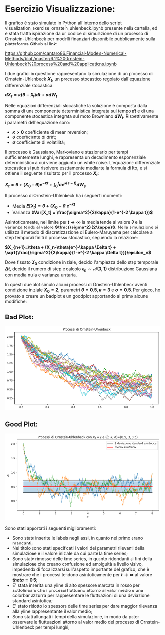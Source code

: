 # Esercizio Visualizzazione:

Il grafico è stato simulato in Python all'interno dello script visualization_exercise_ornstein_uhlenbeck.ipynb presente nella cartella, ed è stata tratta ispirazione da un codice di simulazione di un processo di Ornstein-Uhlenbeck per modelli finanziari disponibile pubblicamente sulla piattaforma Github al link:

https://github.com/cantaro86/Financial-Models-Numerical-Methods/blob/master/6.1%20Ornstein-Uhlenbeck%20process%20and%20applications.ipynb

I due grafici in questione rappresentano la simulazione di un processo di Ornstein-Uhlenbeck **$X_t$**, un processo stocastico regolato dall'equazione differenziale stocastica:

**$dX_t=\kappa (\theta - X_t) dt +\sigma dW_t$**

Nelle equazioni differenziali stocastiche la soluzione è composta dalla somma di una componente deterministica integrata sul tempo **$dt$** e di una componente stocastica integrata sul moto Browniano **$dW_t$**. Rispettivamente i parametri dell'equazione sono:

- **$\kappa>0$** coefficiente di mean reversion;
- **$\theta$** coefficiente di drift;
- **$\sigma$** coefficiente di volatilità; 

Il processo è Gaussiano, Markoviano e stazionario per tempi sufficientemente lunghi, e rappresenta un decadimento esponenziale deterministico a cui viene aggiunto un white noise. L'equazione differenziale stocastica si può risolvere esattamente mediante la formula di Ito, e si ottiene il seguente risultato per il processo **$X_t$**:

**$X_t = \theta + (X_0 - \theta)e^{-\kappa t} + \int_0^t \sigma e^{\kappa (s-t)}dW_s$**

Il processo di Ornstein-Uhlenbeck ha i seguenti momenti:

- Media **$E[X_t] = \theta + (X_0 - \theta)e^{-\kappa t}$**
- Varianza **$Var[X_t] = \frac{\sigma^2}{2\kappa}(1-e^{-2 \kappa t})$**

Asintoticamente, nel limite per **$t \rightarrow \infty$** la media tende al valore **$\theta$** e la varianza tende al valore **$\frac{\sigma^2}{2\kappa}$**. Nella simulazione si utilizza il metodo di discretizzazione di Eulero-Maruyama per calcolare a step temporali finiti il processo stocastico, seguendo la relazione:

**$X_{n+1}=\theta + (X_n-\theta)e^{-\kappa \Delta t} + \sqrt{\frac{\sigma^2}{2\kappa}(1-e^{-2 \kappa \Delta t})}\epsilon_n$**

Dove fissato **$X_0$** condizione iniziale, decido l'ampiezza dello step temporale **$\Delta t$**, decido il numero di step e calcolo **$\epsilon_n \sim \mathcal{N}(0,1)$** distribuzione Gaussiana con media nulla e varianza unitaria. 

In questi due plot simulo alcuni processi di Ornstein-Uhlenbeck aventi condizione iniziale **$X_0=2$**, parametri **$\theta=0.5$**, **$\kappa=3$** e **$\sigma=0.5$**. Per gioco, ho provato a creare un badplot e un goodplot apportando al primo alcune modifiche:


## Bad Plot:
 
![image](https://github.com/AlbertoBassanoni/MLPNS_ABassanoni/blob/main/vis/badplt.png)


## Good Plot:

![image](https://github.com/AlbertoBassanoni/MLPNS_ABassanoni/blob/main/vis/goodplt.png)

Sono stati apportati i seguenti miglioramenti:

- Sono state inserite le labels negli assi, in quanto nel primo erano mancanti;
- Nel titolo sono stati specificati i valori dei parametri rilevanti della simulazione e il valore iniziale da cui parte la time series;
- Sono state rimosse delle time series, in quanto ridondanti ai fini della simulazione che creano confusione ed ambiguità a livello visivo, impedendo di focalizzarsi sull'aspetto importante del grafico, che è mostrare che i processi tendono asintoticamente per **$t\rightarrow \infty$** al valore **$theta=0.5$**;
- E' stata inserita una yline di alto spessore marcata in rosso per sottolineare che i processi fluttuano attorno al valor medio e una colorbar azzurra per rappresentare le fluttuazioni di una deviazione standard asintotica;
- E' stato ridotto lo spessore delle time series per dare maggior rilevanza alla yline rappresentante il valor medio;
- Sono stati allungati i tempi della simulazione, in modo da poter osservare le fluttuazioni attorno al valor medio del processo di Ornstein-Uhlenbeck per tempi lunghi;
